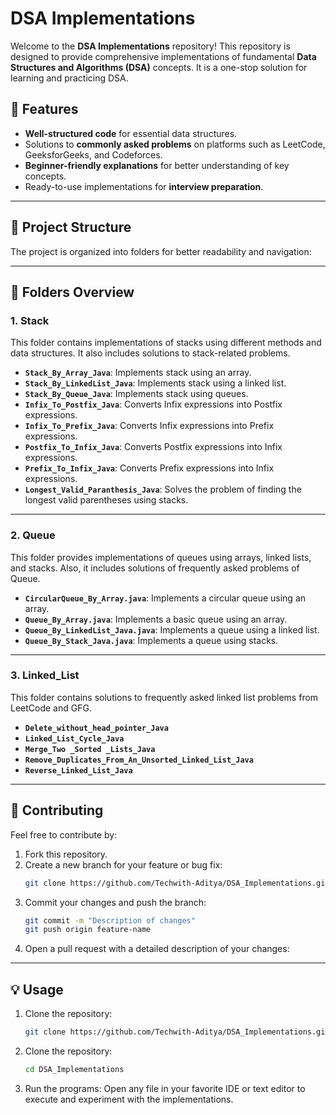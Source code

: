 # DSA Implementations

Welcome to the **DSA Implementations** repository! This repository is designed to provide comprehensive implementations of fundamental **Data Structures and Algorithms (DSA)** concepts. It is a one-stop solution for learning and practicing DSA.

## 🚀 Features

- **Well-structured code** for essential data structures.
- Solutions to **commonly asked problems** on platforms such as LeetCode, GeeksforGeeks, and Codeforces.
- **Beginner-friendly explanations** for better understanding of key concepts.
- Ready-to-use implementations for **interview preparation**.

---

## 📂 Project Structure

The project is organized into folders for better readability and navigation:


---

## 📘 Folders Overview

### **1. Stack**
This folder contains implementations of stacks using different methods and data structures. It also includes solutions to stack-related problems.

- **`Stack_By_Array_Java`**: Implements stack using an array.
- **`Stack_By_LinkedList_Java`**: Implements stack using a linked list.
- **`Stack_By_Queue_Java`**: Implements stack using queues.
- **`Infix_To_Postfix_Java`**: Converts Infix expressions into Postfix expressions.
- **`Infix_To_Prefix_Java`**: Converts Infix expressions into Prefix expressions.
- **`Postfix_To_Infix_Java`**: Converts Postfix expressions into Infix expressions.
- **`Prefix_To_Infix_Java`**: Converts Prefix expressions into Infix expressions.
- **`Longest_Valid_Paranthesis_Java`**: Solves the problem of finding the longest valid parentheses using stacks.

---

### **2. Queue**
This folder provides implementations of queues using arrays, linked lists, and stacks. Also, it includes solutions of frequently asked problems of Queue.

- **`CircularQueue_By_Array.java`**: Implements a circular queue using an array.
- **`Queue_By_Array.java`**: Implements a basic queue using an array.
- **`Queue_By_LinkedList_Java.java`**: Implements a queue using a linked list.
- **`Queue_By_Stack_Java.java`**: Implements a queue using stacks.

---

### **3. Linked_List**
This folder contains solutions to frequently asked linked list problems from LeetCode and GFG.

- **`Delete_without_head_pointer_Java`**
- **`Linked_List_Cycle_Java`**
- **`Merge_Two _Sorted _Lists_Java`**
- **`Remove_Duplicates_From_An_Unsorted_Linked_List_Java`**
- **`Reverse_Linked_List_Java`**

---

## 🤝 Contributing

Feel free to contribute by:

1. Fork this repository.
2. Create a new branch for your feature or bug fix:
   ```bash
   git clone https://github.com/Techwith-Aditya/DSA_Implementations.git
3. Commit your changes and push the branch:
   ```bash
   git commit -m "Description of changes"
   git push origin feature-name
4. Open a pull request with a detailed description of your changes:

---

## 💡 Usage

1. Clone the repository:
   ```bash
   git clone https://github.com/Techwith-Aditya/DSA_Implementations.git

2. Clone the repository:
   ```bash
   cd DSA_Implementations
   
3. Run the programs: Open any file in your favorite IDE or text editor to execute and experiment with the implementations.

